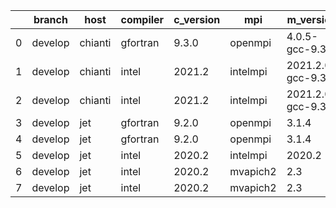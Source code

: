|    | branch   | host    | compiler   | c_version   | mpi      | m_version          | o_g   | os    | build   |   u_pass |   u_fail |   s_pass |   s_fail |   e_pass |   e_fail |   nuopc_pass |   nuopc_fail | hash                                                                                                                                 | modified            |
|----|----------|---------|------------|-------------|----------|--------------------|-------|-------|---------|----------|----------|----------|----------|----------|----------|--------------|--------------|--------------------------------------------------------------------------------------------------------------------------------------|---------------------|
|  0 | develop  | chianti | gfortran   | 9.3.0       | openmpi  | 4.0.5-gcc-9.3.0    | g     | Linux | Pass    |    13685 |        0 |       49 |        0 |       80 |        0 |           44 |            6 | [artifacts](https://github.com/esmf-org/esmf-test-artifacts/tree/chianti/develop/chianti/gfortran/9.3.0/g/openmpi/4.0.5-gcc-9.3.0)   | 02/27/2022_07:19:39 |
|  1 | develop  | chianti | intel      | 2021.2      | intelmpi | 2021.2.0-gcc-9.3.0 | O     | Linux | Pass    |    13685 |        0 |       49 |        0 |       80 |        0 |           44 |            6 | [artifacts](https://github.com/esmf-org/esmf-test-artifacts/tree/chianti/develop/chianti/intel/2021.2/O/intelmpi/2021.2.0-gcc-9.3.0) | 02/27/2022_06:19:12 |
|  2 | develop  | chianti | intel      | 2021.2      | intelmpi | 2021.2.0-gcc-9.3.0 | g     | Linux | Pass    |    13685 |        0 |       49 |        0 |       80 |        0 |           44 |            6 | [artifacts](https://github.com/esmf-org/esmf-test-artifacts/tree/chianti/develop/chianti/intel/2021.2/g/intelmpi/2021.2.0-gcc-9.3.0) | 02/27/2022_07:19:39 |
|  3 | develop  | jet     | gfortran   | 9.2.0       | openmpi  | 3.1.4              | O     | Linux | Pass    |    13685 |        0 |       49 |        0 |       80 |        0 |           50 |            0 | [artifacts](https://github.com/esmf-org/esmf-test-artifacts/tree/jet/develop/jet/gfortran/9.2.0/O/openmpi/3.1.4)                     | 02/27/2022_07:29:12 |
|  4 | develop  | jet     | gfortran   | 9.2.0       | openmpi  | 3.1.4              | g     | Linux | Pass    |    13685 |        0 |       49 |        0 |       80 |        0 |           50 |            0 | [artifacts](https://github.com/esmf-org/esmf-test-artifacts/tree/jet/develop/jet/gfortran/9.2.0/g/openmpi/3.1.4)                     | 02/27/2022_07:29:12 |
|  5 | develop  | jet     | intel      | 2020.2      | intelmpi | 2020.2             | g     | Linux | Pass    |    13685 |        0 |       49 |        0 |       80 |        0 |           49 |            1 | [artifacts](https://github.com/esmf-org/esmf-test-artifacts/tree/jet/develop/jet/intel/2020.2/g/intelmpi/2020.2)                     | 02/27/2022_07:29:12 |
|  6 | develop  | jet     | intel      | 2020.2      | mvapich2 | 2.3                | O     | Linux | Pass    |    13685 |        0 |       49 |        0 |       80 |        0 |           44 |            6 | [artifacts](https://github.com/esmf-org/esmf-test-artifacts/tree/jet/develop/jet/intel/2020.2/O/mvapich2/2.3)                        | 02/27/2022_07:29:12 |
|  7 | develop  | jet     | intel      | 2020.2      | mvapich2 | 2.3                | g     | Linux | Pass    |    13685 |        0 |       49 |        0 |       80 |        0 |           44 |            6 | [artifacts](https://github.com/esmf-org/esmf-test-artifacts/tree/jet/develop/jet/intel/2020.2/g/mvapich2/2.3)                        | 02/27/2022_07:29:12 |